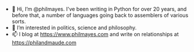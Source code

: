 - 👋 Hi, I’m @philmayes. I've been writing in Python for over 20 years, and before that, a number of languages going back to assemblers of various sorts.
- 👀 I’m interested in politics, science and philosophy.
- 📫 I blog at https://www.philmayes.com and write on relationships at https://philandmaude.com

<!---
philmayes/philmayes is a ✨ special ✨ repository because its `README.md` (this file) appears on your GitHub profile.
You can click the Preview link to take a look at your changes.
--->
